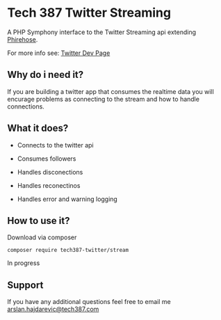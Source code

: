 # Tech 387 Twitter Streaming 

A PHP Symphony interface to the Twitter Streaming api extending [Phirehose](https://github.com/fennb/phirehose).

For more info see:
[Twitter Dev Page](https://developer.twitter.com/en/docs/tweets/filter-realtime/overview)

## Why do i need it?
If you are building a twitter app that consumes the realtime data you will encurage problems as connecting to the stream and how to handle connections.

## What it does?
 - Connects to the twitter api
 
 - Consumes followers
 
 - Handles disconections
 
 - Handles reconectinos
 
 - Handles error and warning logging
 
## How to use it?

Download via composer

`composer require tech387-twitter/stream`

 In progress
 
## Support

If you have any additional questions feel free to email me arslan.hajdarevic@tech387.com
 

